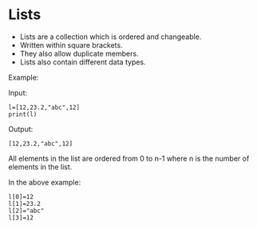 # Lists

* Lists are a collection which is ordered and changeable.
* Written within square brackets.
* They also allow duplicate members.
* Lists also contain different data types.

Example:

Input:
```
l=[12,23.2,"abc",12]
print(l)
```
Output:
```
[12,23.2,"abc",12]
```

All elements in the list are ordered from 0 to n-1 where n is the number of elements in the list.

In the above example:
```
l[0]=12
l[1]=23.2
l[2]="abc"
l[3]=12
```

